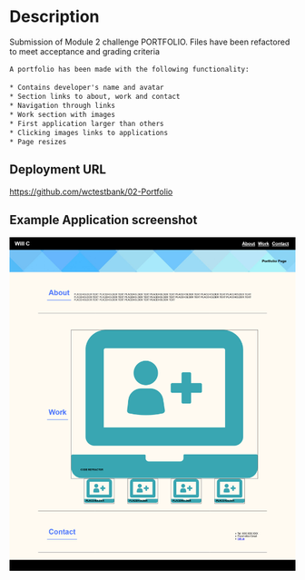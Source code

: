 # Description

Submission of Module 2 challenge PORTFOLIO. Files have been refactored to meet acceptance and grading criteria
```
A portfolio has been made with the following functionality:

* Contains developer's name and avatar
* Section links to about, work and contact
* Navigation through links
* Work section with images
* First application larger than others
* Clicking images links to applications
* Page resizes

```

## Deployment URL

https://github.com/wctestbank/02-Portfolio


## Example Application screenshot

![portfolio demo](./Assets/images/PortfolioScreenshot.png)
